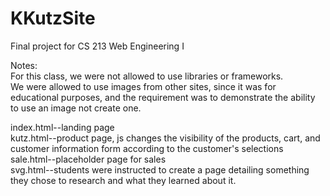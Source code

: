 # KKutzSite
Final  project for CS 213 Web Engineering I

Notes:  
For this class, we were not allowed to use libraries or frameworks.  
We were allowed to use images from other sites, since it was for educational purposes, and the requirement was to demonstrate the ability to use an image not create one.
  

index.html--landing page  
kutz.html--product page, js changes the visibility of the products, cart, and customer information form according to the customer's selections  
sale.html--placeholder page for sales  
svg.html--students were instructed to create a page detailing something they chose to research and what they learned about it.

